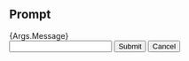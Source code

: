 <h2 id="native-popup-label">Prompt</h2>
<div id="native-popup-description">{Args.Message}</div>
<div id="native-popup-options">
<input id="native-prompt-input"/>
<button onclick="Popup.PromptSubmit(document.getElementById('native-prompt-input').value)">Submit</button>
<button onclick="Popup.PromptSubmit(null)">Cancel</button>
</div>